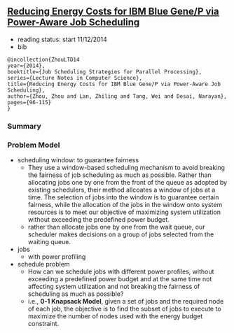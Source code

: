 ## [Reducing Energy Costs for IBM Blue Gene/P via Power-Aware Job Scheduling](http://link.springer.com/chapter/10.1007%2F978-3-662-43779-7_6#)

- reading status: start 11/12/2014
- bib
```
@incollection{ZhouLTD14
year={2014},
booktitle={Job Scheduling Strategies for Parallel Processing},
series={Lecture Notes in Computer Science},
title={Reducing Energy Costs for IBM Blue Gene/P via Power-Aware Job Scheduling},
author={Zhou, Zhou and Lan, Zhiling and Tang, Wei and Desai, Narayan},
pages={96-115}
}
```

### Summary


### Problem Model
- scheduling window: to guarantee fairness
  - They use a window-based scheduling mechanism to avoid breaking the fairness of job scheduling as much as possible. Rather than allocating jobs one by one from the front of the queue as adopted by existing schedulers, their method allcoates a window of jobs at a time. The selection of jobs into the window is to guarantee certain fairness, while the allocation of the jobs in the window onto system resources is to meet our objective of maximizing system utilization without exceeding the predefined power budget.
  - rather than allocate jobs one by one from the wait queue, our scheduler makes decisions on a group of jobs selected from the waiting queue.
- jobs
  - with power profiling
- schedule problem
  - How can we schedule jobs with different power profiles, without exceeding a predefined power budget and at the same time not affecting system utilization and not breaking the fairness of scheduling as much as possible?
  - i.e., **0-1 Knapsack Model**, given a set of jobs and the required node of each job, the objective is to find the subset of jobs to execute to maximize the number of nodes used with the energy budget constraint.
